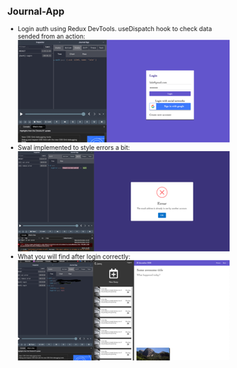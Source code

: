 ## Journal-App

+ Login auth using Redux DevTools. useDispatch hook to check data sended from an action:
![alt text](Assets/loginauth.png)
+ Swal implemented to style errors a bit:
![alt text](Assets/swal.png)
+ What you will find after login correctly:
![alt text](Assets/journal-preview.png)